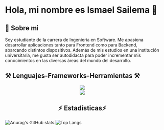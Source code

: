 
# Hola, mi nombre es Ismael Sailema 👋

## 👤 Sobre mi
Soy estudiante de la carrera de Ingeniería en Software. Me apasiona desarrollar aplicaciones tanto para Frontend como para Backend, abarcando distintos dispositivos. Además de mis estudios en una institución universitaria, me gusta ser autodidacta para poder incrementar mis conocimientos en las diversas áreas del mundo del desarrollo.
## ⚒️ Lenguajes-Frameworks-Herramientas ⚒️

<div align="center">
   <img src="https://skillicons.dev/icons?i=java,javascript,typescript,php,python,cpp,mysql,postgresql,nestjs,html,css" /><br>
   <img src="https://skillicons.dev/icons?i=vscode,react,docker,bootstrap,github,git,notion" />
</div>

<h2 align="center">⚡ Estadísticas⚡</h2>

![Anurag's GitHub stats](https://github-readme-stats.vercel.app/api?username=IsmaelSailema20&count_private=true&show_icons=true&theme=radical&rank_icon=github)
![Top Langs](https://github-readme-stats.vercel.app/api/top-langs/?username=IsmaelSailema20&count_private=true)

